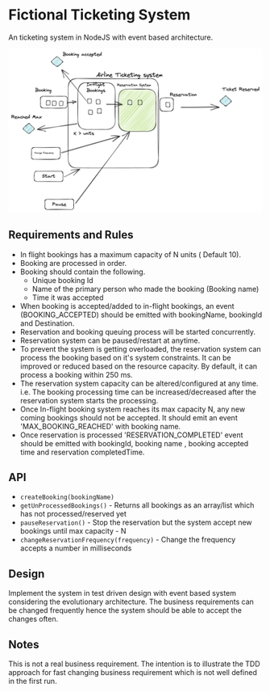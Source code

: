 # Fictional Ticketing System
An ticketing system in NodeJS with event based architecture.

![image](fictiional-ticketing-system.png)

## Requirements and Rules
* In flight bookings has a maximum capacity of N units ( Default 10).
* Booking are processed in order.
* Booking should contain the following.
  * Unique booking Id
  * Name of the primary person who made the booking (Booking name)
  * Time it was accepted
* When booking is accepted/added to in-flight bookings, an event (BOOKING_ACCEPTED) should be emitted with bookingName, bookingId and Destination.
* Reservation and booking queuing process will be started concurrently.
* Reservation system can be paused/restart at anytime.
* To prevent the system is getting overloaded, the reservation system can process the booking based on it's system constraints. It can be improved or reduced based on the resource capacity. By default, it can process a booking within 250 ms.
* The reservation system capacity can be altered/configured at any time. i.e. The booking processing time can be increased/decreased after the reservation system starts the processing.
* Once In-flight booking system reaches its max capacity N, any new coming bookings should not be accepted. It should emit an event 'MAX_BOOKING_REACHED' with booking name.
* Once reservation is processed 'RESERVATION_COMPLETED' event should be emitted with bookingId, booking name , booking accepted time and reservation completedTime.

## API
* `createBooking(bookingName)` 
* `getUnProcessedBookings()` - Returns all bookings as an array/list which has not processed/reserved yet
* `pauseReservation()` - Stop the reservation but the system accept new bookings until max capacity - N
* `changeReservationFrequency(frequency)` - Change the frequency accepts a number in milliseconds

## Design
 Implement the system in test driven design with event based system considering the evolutionary architecture. The business requirements can be changed frequently hence the system should be able to accept the changes often.

 ## Notes
This is not a real business requirement. The intention is to illustrate the TDD approach for fast changing business requirement which is not well defined in the first run.
